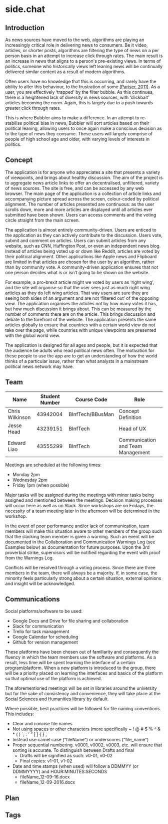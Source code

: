 # side.chat

## Introduction
As news sources have moved to the web, algorithms are playing an increasingly critical role in delivering news to consumers. Be it video, articles, or shorter posts, algorithms are filtering the type of news on a per person basis in an attempt to increase click through rates. The main result is an increase in news that aligns to a person's pre-existing views. In terms of politics, someone who historically views left leaning news will be continually delivered similar content as a result of modern algorithms.

Often users have no knowledge that this is occurring, and rarely have the ability to alter this behaviour, to the frustration of some [(Pariser, 2011)](https://www.ted.com/talks/eli_pariser_beware_online_filter_bubbles). As a user, you are effectively ‘trapped’ by the filter bubble. As this continues, there is a heightened lack of diversity in news sources, with ‘clickbait’ articles becoming the norm. Again, this is largely due to a push towards greater click through rates.

This is where Bubbler aims to make a difference. In an attempt to re-stabilise political bias in news, Bubbler will sort articles based on their political leaning, allowing users to once again make a conscious decision as to the type of news they consume. These users will largely comprise of people of high school age and older, with varying levels of interests in politics.

## Concept
The application is for anyone who appreciates a site that presents a variety of viewpoints, and brings about healthy discussion. The aim of the project is to aggregate news article links to offer an decentralised, unfiltered, variety of news sources. The site is free, and can be accessed by any web browser. The main page of the application is a collection of article links and accompanying picture spread across the screen, colour-coded by political alignment. The number of articles presented are continuous: as the user scrolls down, more and more articles are displayed until all articles ever submitted have been shown. Users can access comments and the voting circle straight from the main screen.

The application is almost entirely community-driven. Users are enticed to the application as they can actively contribute to the discussion. Users vote, submit and comment on articles. Users can submit articles from any website, such as CNN, Huffington Post, or even an independent news blog. Instead of articles being voted up or down like Reddit, articles are voted by their political alignment. Other applications like Apple news and Flipboard are limited in that articles are chosen for the user by an algorithm, rather than by community vote. A community-driven application ensures that not one person decides what is or isn’t going to be shown on the website.

For example, a pro-brexit article might we voted by users as ‘right wing’, and the site will organise so that the user sees just as much right wing articles as they do left wing articles. That way users are sure they are seeing both sides of an argument and are not ‘filtered out’ of the opposing view. The application organises the articles not by how many votes it has, but how much discussion it brings about. This can be measured by the number of comments there are on the article. This brings discussion and debate to the forefront of the website. The application presents the same articles globally to ensure that countries with a certain world view do not take over the page, while countries with unique viewpoints are presented with the global world view. 

The application is designed for all ages and people, but it is expected that the audience be adults who read political news often. The motivation for these people to use the app are to get an understanding of how the world thinks of a particular issue, rather than what analysts in a mainstream political news network may have. 

## Team
|Name | Student Number | Course Code | Role |
--- | --- | --- | ---
Chris Wilkinson | 43942004 | BInfTech/BBusMan | Concept Definition
Jesse Head | 43239151 | BInfTech | Head of UX
Edward Liao | 43555299	| BInfTech | Communication and Team Management

Meetings are scheduled at the following times:

- Monday 2pm 
- Wednesday 2pm
- Friday 1pm (when possible)

Major tasks will be assigned during the meetings with minor tasks being assigned and mentioned between the meetings. Decision making processes will occur here as well as on Slack. Since workshops are on Fridays, the necessity of a team meeting later in the afternoon will be determined in the workshop. 

In the event of poor performance and/or lack of communication, team members will make this situation aware to other members of the group such that the slacking team member is given a warning. Such an event will be documented in the Collaboration and Communication Warnings Log (see Examples below) as documentation for future purposes. Upon the 3rd proverbial strike, supervisors will be notified regarding the event with proof from the Warnings Log. 

Conflicts will be resolved through a voting process. Since there are three members in the team, there will always be a majority. If, in some case, the minority feels particularly strong about a certain situation, external opinions and insight will be acknowledged. 
## Communications
Social platforms/software to be used: 

- Google Docs and Drive for file sharing and collaboration
- Slack for communication
- Trello for task management
- Google Calendar for scheduling
- Github for version management

These platforms have been chosen out of familiarity and consequently the fluency in which the team members use the software and platforms. As a result, less time will be spent learning the interface of a certain program/platform. When a new platform is introduced to the group, there will be a priority placed on learning the interfaces and basics of the platform so that optimal use of the platform is achieved. 

The aforementioned meetings will be set in libraries around the university but for the sake of consistency and convenience, they will take place at the Social Sciences and Humanities library by default. 

Where possible, best practices will be followed for file naming conventions. This includes:

- Clear and concise file names
- Not using spaces or other characters (more specifically ~ ! @ # $ % ^ & * (  ) `; : ’ ” [ ] { } , 
- Instead use camel case (“fileName”) or underscores (“file_name”)
- Proper sequential numbering. v0001, v0002, v0003, etc. will ensure that sorting is accurate. To distinguish between Drafts and final 
	- Drafts will be signified as such: v0-01, v0-02
	- Final copies: v1-01, v1-02
- Date and time stamps (when used) will follow a DDMMYY (or DDMMYYYY) and HOUR:MINUTES:SECONDS
	- fileName_12-09-16.docx
	- fileName_12-09-2016.docx

## Plan

## Tags
